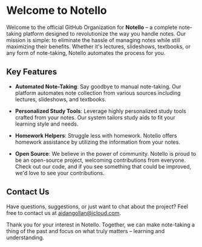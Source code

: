 # Welcome to Notello

Welcome to the official GitHub Organization for **Notello** – a complete note-taking platform designed to revolutionize the way you handle notes. Our mission is simple: to eliminate the hassle of managing notes while still maximizing their benefits. Whether it's lectures, slideshows, textbooks, or any form of note-taking, Notello automates the process for you.

## Key Features

- **Automated Note-Taking**: Say goodbye to manual note-taking. Our platform automates note collection from various sources including lectures, slideshows, and textbooks.
  
- **Personalized Study Tools**: Leverage highly personalized study tools crafted from your notes. Our system tailors study aids to fit your learning style and needs.
  
- **Homework Helpers**: Struggle less with homework. Notello offers homework assistance by utilizing the information from your notes.
  
- **Open Source**: We believe in the power of community. Notello is proud to be an open-source project, welcoming contributions from everyone. Check out our code, and if you see something that could be improved, we'd love to see your contributions.

## Contact Us

Have questions, suggestions, or just want to chat about the project? Feel free to contact us at [aidangollan@icloud.com](mailto:aidangollan@icloud.com).

Thank you for your interest in Notello. Together, we can make note-taking a thing of the past and focus on what truly matters – learning and understanding.
